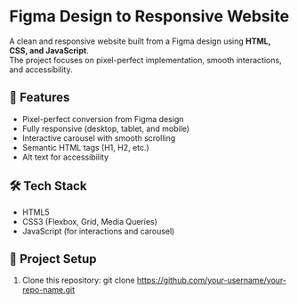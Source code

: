# Figma Design to Responsive Website

A clean and responsive website built from a Figma design using **HTML, CSS, and JavaScript**.  
The project focuses on pixel-perfect implementation, smooth interactions, and accessibility.

## 🚀 Features
- Pixel-perfect conversion from Figma design  
- Fully responsive (desktop, tablet, and mobile)  
- Interactive carousel with smooth scrolling  
- Semantic HTML tags (H1, H2, etc.)  
- Alt text for accessibility  

## 🛠 Tech Stack
- HTML5  
- CSS3 (Flexbox, Grid, Media Queries)  
- JavaScript (for interactions and carousel)  

## 📂 Project Setup
1. Clone this repository:
   git clone https://github.com/your-username/your-repo-name.git
